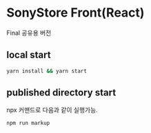 # SonyStore Front(React)
Final 공유용 버전

## local start

```zsh
yarn install && yarn start
```

## published directory start
npx 커맨드로 다음과 같이 실행가능. 

``` zsh
npm run markup
```


